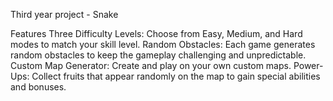 Third year project - Snake

Features
Three Difficulty Levels: Choose from Easy, Medium, and Hard modes to match your skill level.
Random Obstacles: Each game generates random obstacles to keep the gameplay challenging and unpredictable.
Custom Map Generator: Create and play on your own custom maps.
Power-Ups: Collect fruits that appear randomly on the map to gain special abilities and bonuses.

